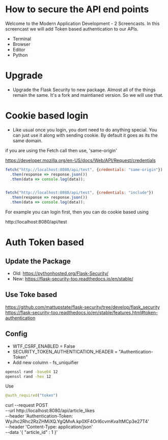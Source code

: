 # How to secure the API end points

Welcome to the Modern Application Development - 2 Screencasts. In this screencast we will add Token based authentication to our APIs.

- Terminal
- Browser
- Editor
- Python

# Upgrade
- Upgrade the Flask Security to new package. Almost all of the things remain the same. It's a fork and maintianed version. So we will use that.


# Cookie based login
- Like usual once you login, you dont need to do anything special. You can just use it along with sending cookie. By default it goes as its the same domain.

if you are using the Fetch call then use, 'same-origin'

https://developer.mozilla.org/en-US/docs/Web/API/Request/credentials

```javascript
fetch("http://localhost:8080/api/test", {credentials: "same-origin"})
  .then(response => response.json())
  .then(data => console.log(data));


fetch("http://localhost:8080/api/test", {credentials: "include"})
  .then(response => response.json())
  .then(data => console.log(data));

```

For example you can login first, then you can do cookie based using

http://localhost:8080/api/test


# Auth Token based

## Update the Package

- Old: https://pythonhosted.org/Flask-Security/
- New: https://flask-security-too.readthedocs.io/en/stable/

## Use Toke based
https://github.com/mattupstate/flask-security/tree/develop/flask_security
https://flask-security-too.readthedocs.io/en/stable/features.html#token-authentication


## Config
-  WTF_CSRF_ENABLED = False
-  SECURITY_TOKEN_AUTHENTICATION_HEADER = "Authentication-Token"
-  Add new column - fs_uniquifier

```sh
openssl rand -base64 12
openssl rand -hex 12
```

Use

```python
@auth_required("token")
```



curl --request POST \
  --url http://localhost:8080/api/article_likes \
  --header 'Authentication-Token: WyJhc2Rhc2RzZHMiXQ.YgQMvA.kp0XF4OrI6cvmKva1tMCp3e27T4' \
  --header 'Content-Type: application/json' \
  --data '{
    "article_id" : 1
}'